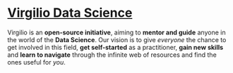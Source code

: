 # [Virgilio Data Science](https://virgili0.github.io/Virgilio/)

Virgilio is an **open-source initiative**, aiming to **mentor and guide** anyone in the world of the **Data Science**.
Our vision is to give *everyone* the chance to get involved in this field, **get self-started** as a practitioner, **gain new skills** and **learn to navigate** through the infinite web of resources and find the ones useful for *you*.

